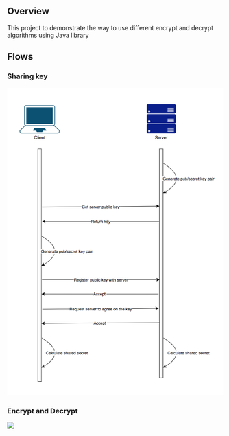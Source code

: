 ## Overview
This project to demonstrate the way to use different encrypt and decrypt algorithms using Java library

## Flows
### Sharing key
<img src="picture/share_key.png" width="800">

### Encrypt and Decrypt
<img src="encrypt_and_decrypt.png" width="800">